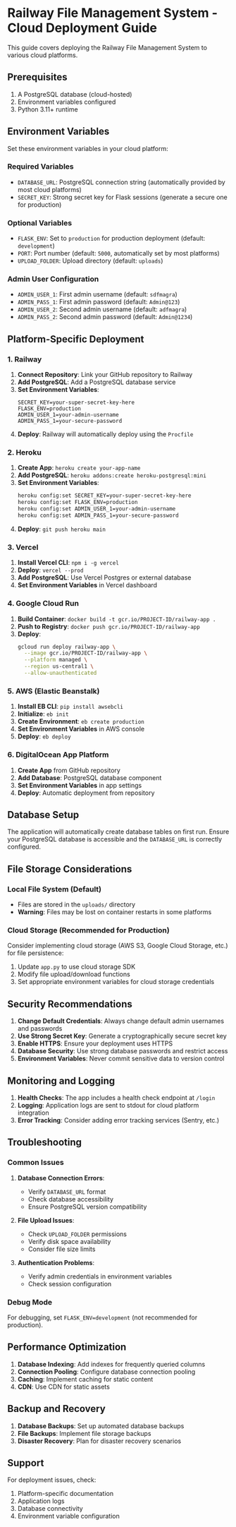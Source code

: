 # Railway File Management System - Cloud Deployment Guide

This guide covers deploying the Railway File Management System to various cloud platforms.

## Prerequisites

1. A PostgreSQL database (cloud-hosted)
2. Environment variables configured
3. Python 3.11+ runtime

## Environment Variables

Set these environment variables in your cloud platform:

### Required Variables

- `DATABASE_URL`: PostgreSQL connection string (automatically provided by most cloud platforms)
- `SECRET_KEY`: Strong secret key for Flask sessions (generate a secure one for production)

### Optional Variables

- `FLASK_ENV`: Set to `production` for production deployment (default: `development`)
- `PORT`: Port number (default: `5000`, automatically set by most platforms)
- `UPLOAD_FOLDER`: Upload directory (default: `uploads`)

### Admin User Configuration

- `ADMIN_USER_1`: First admin username (default: `sdfmagra`)
- `ADMIN_PASS_1`: First admin password (default: `Admin@123`)
- `ADMIN_USER_2`: Second admin username (default: `adfmagra`)
- `ADMIN_PASS_2`: Second admin password (default: `Admin@1234`)

## Platform-Specific Deployment

### 1. Railway

1. **Connect Repository**: Link your GitHub repository to Railway
2. **Add PostgreSQL**: Add a PostgreSQL database service
3. **Set Environment Variables**:
   ```
   SECRET_KEY=your-super-secret-key-here
   FLASK_ENV=production
   ADMIN_USER_1=your-admin-username
   ADMIN_PASS_1=your-secure-password
   ```
4. **Deploy**: Railway will automatically deploy using the `Procfile`

### 2. Heroku

1. **Create App**: `heroku create your-app-name`
2. **Add PostgreSQL**: `heroku addons:create heroku-postgresql:mini`
3. **Set Environment Variables**:
   ```bash
   heroku config:set SECRET_KEY=your-super-secret-key-here
   heroku config:set FLASK_ENV=production
   heroku config:set ADMIN_USER_1=your-admin-username
   heroku config:set ADMIN_PASS_1=your-secure-password
   ```
4. **Deploy**: `git push heroku main`

### 3. Vercel

1. **Install Vercel CLI**: `npm i -g vercel`
2. **Deploy**: `vercel --prod`
3. **Add PostgreSQL**: Use Vercel Postgres or external database
4. **Set Environment Variables** in Vercel dashboard

### 4. Google Cloud Run

1. **Build Container**: `docker build -t gcr.io/PROJECT-ID/railway-app .`
2. **Push to Registry**: `docker push gcr.io/PROJECT-ID/railway-app`
3. **Deploy**:
   ```bash
   gcloud run deploy railway-app \
     --image gcr.io/PROJECT-ID/railway-app \
     --platform managed \
     --region us-central1 \
     --allow-unauthenticated
   ```

### 5. AWS (Elastic Beanstalk)

1. **Install EB CLI**: `pip install awsebcli`
2. **Initialize**: `eb init`
3. **Create Environment**: `eb create production`
4. **Set Environment Variables** in AWS console
5. **Deploy**: `eb deploy`

### 6. DigitalOcean App Platform

1. **Create App** from GitHub repository
2. **Add Database**: PostgreSQL database component
3. **Set Environment Variables** in app settings
4. **Deploy**: Automatic deployment from repository

## Database Setup

The application will automatically create database tables on first run. Ensure your PostgreSQL database is accessible and the `DATABASE_URL` is correctly configured.

## File Storage Considerations

### Local File System (Default)

- Files are stored in the `uploads/` directory
- **Warning**: Files may be lost on container restarts in some platforms

### Cloud Storage (Recommended for Production)

Consider implementing cloud storage (AWS S3, Google Cloud Storage, etc.) for file persistence:

1. Update `app.py` to use cloud storage SDK
2. Modify file upload/download functions
3. Set appropriate environment variables for cloud storage credentials

## Security Recommendations

1. **Change Default Credentials**: Always change default admin usernames and passwords
2. **Use Strong Secret Key**: Generate a cryptographically secure secret key
3. **Enable HTTPS**: Ensure your deployment uses HTTPS
4. **Database Security**: Use strong database passwords and restrict access
5. **Environment Variables**: Never commit sensitive data to version control

## Monitoring and Logging

1. **Health Checks**: The app includes a health check endpoint at `/login`
2. **Logging**: Application logs are sent to stdout for cloud platform integration
3. **Error Tracking**: Consider adding error tracking services (Sentry, etc.)

## Troubleshooting

### Common Issues

1. **Database Connection Errors**:

   - Verify `DATABASE_URL` format
   - Check database accessibility
   - Ensure PostgreSQL version compatibility

2. **File Upload Issues**:

   - Check `UPLOAD_FOLDER` permissions
   - Verify disk space availability
   - Consider file size limits

3. **Authentication Problems**:
   - Verify admin credentials in environment variables
   - Check session configuration

### Debug Mode

For debugging, set `FLASK_ENV=development` (not recommended for production).

## Performance Optimization

1. **Database Indexing**: Add indexes for frequently queried columns
2. **Connection Pooling**: Configure database connection pooling
3. **Caching**: Implement caching for static content
4. **CDN**: Use CDN for static assets

## Backup and Recovery

1. **Database Backups**: Set up automated database backups
2. **File Backups**: Implement file storage backups
3. **Disaster Recovery**: Plan for disaster recovery scenarios

## Support

For deployment issues, check:

1. Platform-specific documentation
2. Application logs
3. Database connectivity
4. Environment variable configuration
